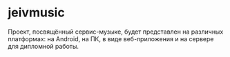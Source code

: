 # jeivmusic
Проект, посвящённый сервис-музыке, будет представлен на различных платформах: на Android, на ПК, в виде веб-приложения и на сервере для дипломной работы.
